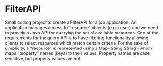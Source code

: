 # FilterAPI
Small coding project to create a FilterAPI for a job application. An application manages access to “resource” objects (e.g a user) and we need to provide a Java API for querying the set of available resources. One of the requirements for the query API is to have filtering functionality allowing clients to select resources which match certain criteria. For the sake of simplicity, a “resource” is represented using a Map&lt;String,String> which maps “property” names (keys) to their values. Property names are case sensitive, but property values are not.
